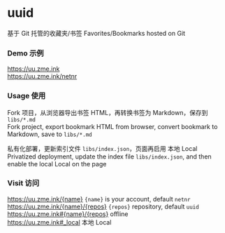 # uuid
基于 Git 托管的收藏夹/书签
Favorites/Bookmarks hosted on Git

### Demo 示例
<https://uu.zme.ink>  
<https://uu.zme.ink/netnr>

### Usage 使用
Fork 项目，从浏览器导出书签 HTML，再转换书签为 Markdown，保存到 `libs/*.md`  
Fork project, export bookmark HTML from browser, convert bookmark to Markdown, save to `libs/*.md`

私有化部署，更新索引文件 `libs/index.json`，页面再启用 本地 Local  
Privatized deployment, update the index file `libs/index.json`, and then enable the local Local on the page

### Visit 访问
https://uu.zme.ink/{name} `{name}` is your account, default `netnr`  
https://uu.zme.ink/{name}/{repos} `{repos}` repository, default `uuid`  
https://uu.zme.ink#{name}/{repos} offline   
https://uu.zme.ink#_local 本地 Local
